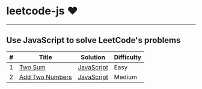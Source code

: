 # leetcode-js &hearts;

----

## Use JavaScript to solve LeetCode's problems

| # | Title | Solution | Difficulty |
|---| ----- | -------- | ---------- |
|1|[Two Sum](https://leetcode.com/problems/two-sum/description/)| [JavaScript](./twoSum.js)|Easy|
|2|[Add Two Numbers](https://leetcode.com/problems/add-two-numbers/description/)| [JavaScript](./addTwoNumbers.js)|Medium|
